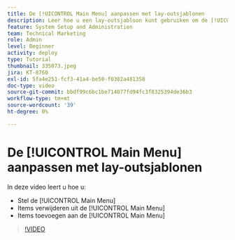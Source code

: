```yaml
---
title: De [!UICONTROL Main Menu] aanpassen met lay-outsjablonen
description: Leer hoe u een lay-outsjabloon kunt gebruiken om de [!UICONTROL Main Menu] aan te passen.
feature: System Setup and Administration
team: Technical Marketing
role: Admin
level: Beginner
activity: deploy
type: Tutorial
thumbnail: 335073.jpeg
jira: KT-8760
exl-id: 5fa4e251-fcf3-41a4-be50-f0302a481358
doc-type: video
source-git-commit: bbdf99c6bc1be714077fd94fc3f8325394de36b3
workflow-type: tm+mt
source-wordcount: '39'
ht-degree: 0%

---
```


# De [!UICONTROL Main Menu] aanpassen met lay-outsjablonen

In deze video leert u hoe u:

* Stel de [!UICONTROL Main Menu]
* Items verwijderen uit de [!UICONTROL Main Menu]
* Items toevoegen aan de [!UICONTROL Main Menu]


>[!VIDEO](https://video.tv.adobe.com/v/3432310/?quality=12&learn=on&enablevpops=1&captions=dut)
